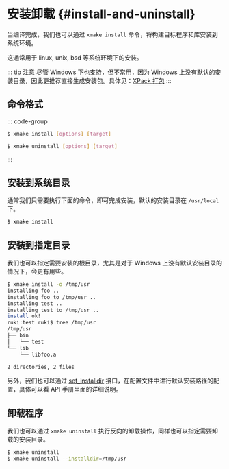 # 安装卸载 {#install-and-uninstall}

当编译完成，我们也可以通过 `xmake install` 命令，将构建目标程序和库安装到系统环境。

这通常用于 linux, unix, bsd 等系统环境下的安装。

::: tip 注意
尽管 Windows 下也支持，但不常用，因为 Windows 上没有默认的安装目录，因此更推荐直接生成安装包。具体见：[XPack 打包](/zh/api/description/xpack-interfaces)
:::

## 命令格式

::: code-group

```sh [安装]
$ xmake install [options] [target]
```

```sh [卸载]
$ xmake uninstall [options] [target]
```
:::

## 安装到系统目录

通常我们只需要执行下面的命令，即可完成安装，默认的安装目录在 `/usr/local` 下。

```sh
$ xmake install
```

## 安装到指定目录

我们也可以指定需要安装的根目录，尤其是对于 Windows 上没有默认安装目录的情况下，会更有用些。

```sh
$ xmake install -o /tmp/usr
installing foo ..
installing foo to /tmp/usr ..
installing test ..
installing test to /tmp/usr ..
install ok!
ruki:test ruki$ tree /tmp/usr
/tmp/usr
├── bin
│   └── test
└── lib
    └── libfoo.a

2 directories, 2 files
```

另外，我们也可以通过 [set_installdir](/zh/api/description/project-target#set-installdir) 接口，在配置文件中进行默认安装路径的配置，具体可以看 API 手册里面的详细说明。

## 卸载程序

我们也可以通过 `xmake uninstall` 执行反向的卸载操作，同样也可以指定需要卸载的安装目录。

```sh
$ xmake uninstall
$ xmake uninstall --installdir=/tmp/usr
```

